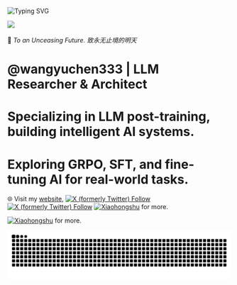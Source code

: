 ![Typing SVG](https://readme-typing-svg.demolab.com/?lines=𝓨𝓾𝓬𝓱𝓮𝓷+𝓦𝓪𝓷𝓰;03+03+2003)

![](https://komarev.com/ghpvc/?username=wangyuchen333)

🌌 *To an Unceasing Future. 致永无止境的明天*

# @wangyuchen333 | LLM Researcher & Architect
# Specializing in LLM post-training, building intelligent AI systems.
# Exploring GRPO, SFT, and fine-tuning AI for real-world tasks.

🌐 Visit my [website](https://wangyuchen333.github.io/),
[![X (formerly Twitter) Follow](https://img.shields.io/twitter/follow/YuchenWang7651?label=%YuchenWang7651&logo=x&style=flat)](https://twitter.com/intent/follow?screen_name=YuchenWang7651)
[![X (formerly Twitter) Follow](https://img.shields.io/twitter/follow/abse27088252895?label=%40abse27088252895&logo=x&style=flat)](https://twitter.com/intent/follow?screen_name=abse27088252895)
[![Xiaohongshu](https://img.shields.io/badge/Xiaohongshu-FF2442?logo=Xiaohongshu&logoColor=white)](https://www.xiaohongshu.com/user/profile/62988580000000001902961f)
for more.

[![Xiaohongshu](https://img.shields.io/badge/Xiaohongshu-FF2442?logo=Xiaohongshu&logoColor=white)](https://www.xiaohongshu.com/user/profile/62988580000000001902961f)
for more.


<picture>
  <source 
    media="(prefers-color-scheme: dark)" 
    srcset="https://raw.githubusercontent.com/wangyuchen333/wangyuchen333/output/github-snake.svg"
  />
  <source 
    media="(prefers-color-scheme: light)" 
    srcset="https://raw.githubusercontent.com/wangyuchen333/wangyuchen333/output/github-snake-dark.svg?palette=github-dark.svg"
  />
  <img 
    alt="github contribution grid snake animation" 
    src="https://raw.githubusercontent.com/wangyuchen333/wangyuchen333/output/github-snake-dark.svg?palette=github-dark.svg"
  />
</picture>
